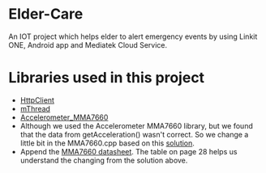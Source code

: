 # Elder-Care
An IOT project which helps elder to alert emergency events by using Linkit ONE, Android app and Mediatek Cloud Service.

# Libraries used in this project

 -  [HttpClient](https://github.com/amcewen/HttpClient)
 -  [mThread](https://github.com/jlamothe/mthread)
 -  [Accelerometer_MMA7660](https://github.com/Seeed-Studio/Accelerometer_MMA7660) 
  -  Although we used the Accelerometer MMA7660 library, but we found that the data from getAcceleration() wasn't correct. So we change a little bit in the MMA7660.cpp based on this [solution](http://forum.arduino.cc/index.php?topic=265706.0).
  -  Append the [MMA7660 datasheet](http://garden.seeedstudio.com/images/e/ee/MMA7660FC.pdf). The table on page 28 helps us understand the changing from the solution above.
